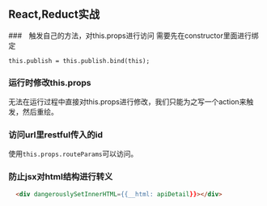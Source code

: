 ## React,Reduct实战

###　触发自己的方法，对this.props进行访问
需要先在constructor里面进行绑定

`this.publish = this.publish.bind(this);`

### 运行时修改this.props
无法在运行过程中直接对this.props进行修改，我们只能为之写一个action来触发，然后重绘。

### 访问url里restful传入的id
使用`this.props.routeParams`可以访问。

### 防止jsx对html结构进行转义
```html
  <div dangerouslySetInnerHTML={{__html: apiDetail}}></div>
```
